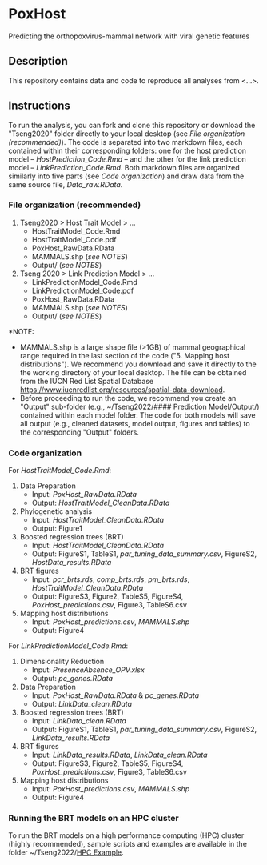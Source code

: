 # PoxHost
Predicting the orthopoxvirus-mammal network with viral genetic features

## Description
This repository contains data and code to reproduce all analyses from <...>.

## Instructions 
To run the analysis, you can fork and clone this repository or download the "Tseng2020" folder directly to your local desktop (see *File organization (recommended)*). The code is separated into two markdown files, each contained within their corresponding folders: one for the host prediction model – *HostPrediction_Code.Rmd* – and the other for the link prediction model – *LinkPrediction_Code.Rmd*. Both markdown files are organized similarly into five parts (see *Code organization*) and draw data from the same source file, *Data_raw.RData*. 

### File organization (recommended)
1. Tseng2020 > Host Trait Model > ... 
      - HostTraitModel_Code.Rmd
      - HostTraitModel_Code.pdf
      - PoxHost_RawData.RData
      - MAMMALS.shp (*see NOTES*)
      - Output/ (*see NOTES*)
2. Tseng 2020 > Link Prediction Model > ...
      - LinkPredictionModel_Code.Rmd
      - LinkPredictionModel_Code.pdf
      - PoxHost_RawData.RData
      - MAMMALS.shp (*see NOTES*)
      - Output/ (*see NOTES*)

*NOTE: 
- MAMMALS.shp is a large shape file (>1GB) of mammal geographical range required in the last section of the code ("5. Mapping host distributions"). We recommend you download and save it directly to the the working directory of your local desktop. The file can be obtained from the IUCN Red List Spatial Database <https://www.iucnredlist.org/resources/spatial-data-download>.
- Before proceeding to run the code, we recommend you create an "Output" sub-folder (e.g., ~/Tseng2022/#### Prediction Model/Output/) contained within each model folder. The code for both models will save all output (e.g., cleaned datasets, model output, figures and tables) to the corresponding "Output" folders. 

### Code organization
For *HostTraitModel_Code.Rmd*:
1. Data Preparation
     - Input: *PoxHost_RawData.RData*
     - Output: *HostTraitModel_CleanData.RData*
2. Phylogenetic analysis
     - Input: *HostTraitModel_CleanData.RData*
     - Output: Figure1
3. Boosted regression trees (BRT)
     - Input: *HostTraitModel_CleanData.RData*
     - Output: FigureS1, TableS1, *par_tuning_data_summary.csv*, FigureS2, *HostData_results.RData*
4. BRT figures 
     - Input: *pcr_brts.rds*, *comp_brts.rds*, *pm_brts.rds*, *HostTraitModel_CleanData.RData*
     - Output: FigureS3, Figure2, TableS5, FigureS4, *PoxHost_predictions.csv*, Figure3, TableS6.csv
5. Mapping host distributions
     - Input: *PoxHost_predictions.csv*, *MAMMALS.shp*
     - Output: Figure4

For *LinkPredictionModel_Code.Rmd*:
1. Dimensionality Reduction
     - Input: *PresenceAbsence_OPV.xlsx*
     - Output: *pc_genes.RData*
2. Data Preparation
     - Input: *PoxHost_RawData.RData* & *pc_genes.RData*
     - Output: *LinkData_clean.RData*
3. Boosted regression trees (BRT)
     - Input: *LinkData_clean.RData*
     - Output: FigureS1, TableS1, *par_tuning_data_summary.csv*, FigureS2, *LinkData_results.RData*
4. BRT figures 
     - Input: *LinkData_results.RData*, *LinkData_clean.RData*
     - Output: FigureS3, Figure2, TableS5, FigureS4, *PoxHost_predictions.csv*, Figure3, TableS6.csv
5. Mapping host distributions
     - Input: *PoxHost_predictions.csv*, *MAMMALS.shp*
     - Output: Figure4
     
### Running the BRT models on an HPC cluster
To run the BRT models on a high performance computing (HPC) cluster (highly recommended), sample scripts and examples are available in the folder ~/Tseng2022/[HPC Example](https://github.com/viralemergence/PoxHost/tree/main/Tseng2022/HPC%20Example).

